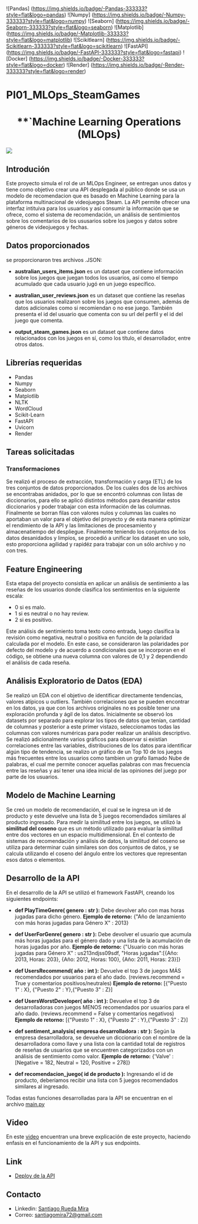 ![Pandas] (https://img.shields.io/badge/-Pandas-333333?style=flat&logo=pandas)
![Numpy] (https://img.shields.io/badge/-Numpy-333333?style=flat&logo=numpy)
![Seaborn] (https://img.shields.io/badge/-Seaborn-333333?style=flat&logo=seaborn)
![Matplotlib] (https://img.shields.io/badge/-Matplotlib-333333?style=flat&logo=matplotlib)
![Scikitlearn] (https://img.shields.io/badge/-Scikitlearn-333333?style=flat&logo=scikitlearn)
![FastAPI] (https://img.shields.io/badge/-FastAPI-333333?style=flat&logo=fastapi)
![Docker] (https://img.shields.io/badge/-Docker-333333?style=flat&logo=docker)
![Render] (https://img.shields.io/badge/-Render-333333?style=flat&logo=render)

# PI01_MLOps_SteamGames
# <h1 align=center>**`Machine Learning Operations (MLOps)

<p aling=center><img src=https://user-images.githubusercontent.com/67664604/217914153-1eb00e25-ac08-4dfa-aaf8-53c09038f082.png><p>

## **Introdución**
Este proyecto simula el rol de un MLOps Engineer, se entregan unos datos y tiene como objetivo crear una API desplegada al público donde se usa un modelo de recomendacion que es basado en Machine Learning para la plataforma multinacional de videojuegos Steam. La API permite ofrecer una interfaz intituiva para los usuarios y así consumir la información que se ofrece, como el sistema de recomendación, un análisis de sentimientos sobre los comentarios de los ususarios sobre los juegos y datos sobre géneros de videojuegos y fechas.

## Datos proporcionados

se proporcionaron tres archivos .JSON:

* **australian_users_items.json** es un dataset que contiene información sobre los juegos que juegan todos los usuarios, así como el tiempo acumulado que cada usuario jugó en un juego específico.

* **australian_user_reviews.json** es un dataset que contiene las reseñas que los usuarios realizaron sobre los juegos que consumen, además de datos adicionales como si recomiendan o no ese juego. También presenta el id del usuario que comenta con su url del perfil y el id del juego que comenta.

* **output_steam_games.json** es un dataset que contiene datos relacionados con los juegos en sí, como los título, el desarrollador, entre otros datos.

## **Librerías requeridas**
+ Pandas
+ Numpy
+ Seaborn
+ Matplotlib
+ NLTK
+ WordCloud
+ Scikit-Learn
+ FastAPI
+ Uvicorn
+ Render

## Tareas solicitadas

### Transformaciones

Se realizó el proceso de extracción, transformación y carga (ETL) de los tres conjuntos de datos proporcionados. De los cuales dos de los archivos se encontrabas anidados, por lo que se encontró columnas con listas de diccionarios, para ello se aplicó distintos métodos para desanidar estos diccionarios y poder trabajar con esta información de las columnas. Finalmente se borran filas con valores nulos y columnas las cuales no aportaban un valor para el objetivo del proyecto y de esta manera optimizar el rendimiento de la API y las limitaciones de procesamiento y almacenatiempo del despliegue. Finalmente teniendo los conjuntos de los datos desanidados y limpios, se procedió a unificar los dataset en uno solo, esto proporciona agilidad y rapidéz para trabajar con un sólo archivo y no con tres.

## Feature Engineering

Esta etapa del proyecto consistía en aplicar un análisis de sentimiento a las reseñas de los usuarios donde clasifica los sentimientos en la siguiente escala:

* 0 si es malo.
* 1 si es neutral o no hay review.
* 2 si es positivo.

Este análisis de sentimiento toma texto como entrada, luego clasifica la revisión como negativa, neutral o positiva en función de la polaridad calculada por el modelo. En este caso, se consideraron las polaridades por defecto del modelo y de acuerdo a condicionales que se incorporan en el código, se obtiene una nueva columna con valores de 0,1 y 2 dependiendo el análisis de cada reseña.

## Análisis Exploratorio de Datos (EDA)

Se realizó un EDA con el objetivo de identificar directamente tendencias, valores atípicos u outliers. También correlaciones que se pueden encontrar en los datos, ya que con los archivos originales no es posible tener una exploración profunda y ágil de los datos. Inicialmente se observó los datasets por separado para explorar los tipos de datos que tenían, cantidad de columnas y posterior a este primer vistazo, seleccionamos todas las columnas con valores numéricas para poder realizar un análisis descriptivo. Se realizó adicionalmente varios gráficos para observar si existían correlaciones entre las variables, distribuciones de los datos para identificar algún tipo de tendencia, se realizo un gráfico de un Top 10 de los juegos más frecuentes entre los usuarios como tambien un grafo llamado Nube de palabras, el cual me permite conocer aquellas palabras con mas frecuencia entre las reseñas y así tener una idea inicial de las opiniones del juego por parte de los usuarios.

## Modelo de Machine Learning

Se creó un modelo de recomendación, el cual se le ingresa un id de producto y este devuelve una lista de 5 juegos recomendados similares al producto ingresado. Para medir la similitud entre los juegos, se utilizó la **similitud del coseno** que es un método utilizado para evaluar la similitud entre dos vectores en un espacio multidimensional. En el contexto de sistemas de recomendación y análisis de datos, la similitud del coseno se utiliza para determinar cuán similares son dos conjuntos de datos, y se calcula utilizando el coseno del ángulo entre los vectores que representan esos datos o elementos.

## Desarrollo de la API

En el desarrollo de la API se utilizó el framework FastAPI, creando los siguientes endpoints:

* **def PlayTimeGenre( genero : str ):** Debe devolver año con mas horas jugadas para dicho género.
**Ejemplo de retorno:** {"Año de lanzamiento con más horas jugadas para Género X" : 2013}

* **def UserForGenre( genero : str ):** Debe devolver el usuario que acumula más horas jugadas para el género dado y una lista de la acumulación de horas jugadas por año.
**Ejemplo de retorno:** {"Usuario con más horas jugadas para Género X" : us213ndjss09sdf, "Horas jugadas":[{Año: 2013, Horas: 203}, {Año: 2012, Horas: 100}, {Año: 2011, Horas: 23}]}

* **def UsersRecommend( año : int ):** Devuelve el top 3 de juegos MÁS recomendados por usuarios para el año dado. (reviews.recommend = True y comentarios positivos/neutrales)
**Ejemplo de retorno:** [{"Puesto 1" : X}, {"Puesto 2" : Y},{"Puesto 3" : Z}]

* **def UsersWorstDeveloper( año : int ):** Devuelve el top 3 de desarrolladoras con juegos MENOS recomendados por usuarios para el año dado. (reviews.recommend = False y comentarios negativos)
**Ejemplo de retorno:** [{"Puesto 1" : X}, {"Puesto 2" : Y},{"Puesto 3" : Z}]

* **def sentiment_analysis( empresa desarrolladora : str ):** Según la empresa desarrolladora, se devuelve un diccionario con el nombre de la desarrolladora como llave y una lista con la cantidad total de registros de reseñas de usuarios que se encuentren categorizados con un análisis de sentimiento como valor.
**Ejemplo de retorno:** {'Valve' : [Negative = 182, Neutral = 120, Positive = 278]}

* **def recomendacion_juego( id de producto ):** Ingresando el id de producto, deberíamos recibir una lista con 5 juegos recomendados similares al ingresado.

Todas estas funciones desarrolladas para la API se encuentran en el archivo [main.py]()

## Video

En este [video]() encuentran una breve explicación de este proyecto, haciendo enfasis en el funcionamiento de la API y sus endpoints.

## **Link**

* [Deploy de la API]()

## **Contacto**
* Linkedin: [Santiago Rueda Mira](https://www.linkedin.com/in/santiago-rueda-mira-050b55113/)
* Correo: santiagomira72@gmail.com
